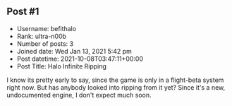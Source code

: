 ## Post #1
- Username: befithalo
- Rank: ultra-n00b
- Number of posts: 3
- Joined date: Wed Jan 13, 2021 5:42 pm
- Post datetime: 2021-10-08T03:47:11+00:00
- Post Title: Halo Infinite Ripping

I know its pretty early to say, since the game is only in a flight-beta system right now.
But has anybody looked into ripping from it yet?
Since it's a new, undocumented engine, I don't expect much soon.
